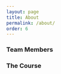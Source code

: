```yaml
---
layout: page
title: About
permalink: /about/
order: 6
---
```


### Team Members

### The Course


